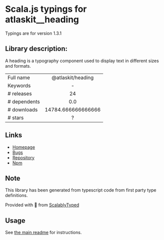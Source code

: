 
# Scala.js typings for atlaskit__heading

Typings are for version 1.3.1

## Library description:
A heading is a typography component used to display text in different sizes and formats.

|                    |                 |
| ------------------ | :-------------: |
| Full name          | @atlaskit/heading |
| Keywords           | - |
| # releases         | 24 |
| # dependents       | 0.0 |
| # downloads        | 14784.666666666666 |
| # stars            | ? |

## Links
- [Homepage](https://atlaskit.atlassian.com/packages/design-system/heading)
- [Bugs](https://bitbucket.org/atlassian/atlassian-frontend-mirror/issues)
- [Repository](https://bitbucket.org/atlassian/atlassian-frontend-mirror)
- [Npm](https://www.npmjs.com/package/%40atlaskit%2Fheading)
    


## Note
This library has been generated from typescript code from first party type definitions.

Provided with :purple_heart: from [ScalablyTyped](https://github.com/oyvindberg/ScalablyTyped)

## Usage
See [the main readme](../../readme.md) for instructions.


